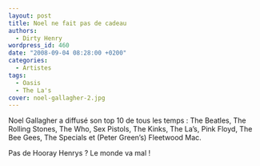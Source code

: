 ```yaml
---
layout: post
title: Noel ne fait pas de cadeau
authors:
  - Dirty Henry
wordpress_id: 460
date: "2008-09-04 08:28:00 +0200"
categories:
  - Artistes
tags:
  - Oasis
  - The La's
cover: noel-gallagher-2.jpg
---
```


Noel Gallagher a diffusé son top 10 de tous les temps : The Beatles, The Rolling
Stones, The Who, Sex Pistols, The Kinks, The La’s, Pink Floyd, The Bee Gees, The
Specials et (Peter Green’s) Fleetwood Mac.

Pas de Hooray Henrys ? Le monde va mal !
